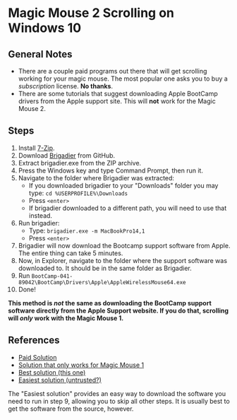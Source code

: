 # Magic Mouse 2 Scrolling on Windows 10

## General Notes
* There are a couple paid programs out there that will get scrolling working for your magic mouse. The most popular one asks you to buy a _subscription_ license. **No thanks**.
* There are some tutorials that suggest downloading Apple BootCamp drivers from the Apple support site. This will **not** work for the Magic Mouse 2.

## Steps
1. Install [7-Zip](https://www.7-zip.org/a/7z1900-x64.exe).
2. Download [Brigadier](https://github.com/timsutton/brigadier/releases) from GitHub.
3. Extract brigadier.exe from the ZIP archive.
4. Press the Windows key and type Command Prompt, then run it.
5. Navigate to the folder where Brigadier was extracted:
    * If you downloaded brigadier to your "Downloads" folder you may type: `cd %USERPROFILE%\Downloads`
    * Press `<enter>`
    * If brigadier downloaded to a different path, you will need to use that instead.
6. Run brigadier:
    * Type: `brigadier.exe -m MacBookPro14,1`
    * Press `<enter>`
7. Brigadier will now download the Bootcamp support software from Apple. The entire thing can take 5 minutes.
8. Now, in Explorer, navigate to the folder where the support software was downloaded to. It should be in the same folder as Brigadier.
9. Run `BootCamp-041-89042\BootCamp\Drivers\Apple\AppleWirelessMouse64.exe`
10. Done!

**This method is _not_ the same as downloading the BootCamp support software directly from the Apple Support website. If you do that, scrolling will _only_ work with the Magic Mouse 1.**

## References
* [Paid Solution](https://apple.stackexchange.com/questions/335276/apple-magic-mouse-2-not-scrolling-magic-mouse-1-works-windows-10-pc)
* [Solution that only works for Magic Mouse 1](https://discussions.apple.com/thread/8521118)
* [Best solution (this one)](https://discussions.apple.com/thread/250016700)
* [Easiest solution (untrusted?)](https://github.com/Rain9333/MagicMouse2DriversWin10x64)

The "Easiest solution" provides an easy way to download the software you need to run in step 9, allowing you to skip all other steps. It is usually best to get the software from the source, however.

